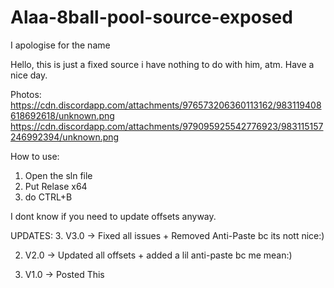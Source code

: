 # Alaa-8ball-pool-source-exposed

I apologise for the name

Hello, this is just a fixed source i have nothing to do with him, atm. Have a nice day.

Photos:
https://cdn.discordapp.com/attachments/976573206360113162/983119408618692618/unknown.png
https://cdn.discordapp.com/attachments/979095925542776923/983115157246992394/unknown.png

How to use:
1. Open the sln file
2. Put Relase x64
3. do CTRL+B

I dont know if you need to update offsets anyway.

UPDATES:
3. V3.0 -> Fixed all issues + Removed Anti-Paste bc its nott nice:)

2. V2.0 -> Updated all offsets + added a lil anti-paste bc me mean:) 


1. V1.0 -> Posted This
